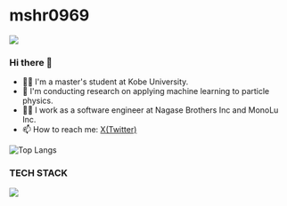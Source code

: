 # mshr0969
![](https://komarev.com/ghpvc/?username=mshr0969&color=blue)
### Hi there 👋

- 👨‍🎓 I'm a master's student at Kobe University.
- 🌱 I'm conducting research on applying machine learning to particle physics.
- 🧑‍💻 I work as a software engineer at Nagase Brothers Inc and MonoLu Inc.
- 📫 How to reach me: [X(Twitter)](https://x.com/mshr0969)

![Top Langs](http://github-profile-summary-cards.vercel.app/api/cards/profile-details?username=mshr0969)

### TECH STACK

<img src="https://skillicons.dev/icons?i=go,py,ts,cpp,aws,docker,terraform,mysql,postgres,graphql,pytorch" /> <br /><br />
